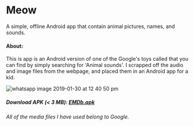 # Meow
A simple, offline Android app that contain animal pictures, names, and sounds.

#### About:
This is app is an Android version of one of the Google's toys called that you can find by simply searching for 'Animal sounds'.
I scrapped off the audio and image files from the webpage, and placed them in an Android app for a kid.

![whatsapp image 2019-01-30 at 12 40 50 pm](https://user-images.githubusercontent.com/30762976/51964397-78aaed80-248c-11e9-914a-aeb903576f8f.jpeg)

##### Download APK (< 3 MB): [EMDb.apk](https://drive.google.com/uc?authuser=0&id=1SLeCPMZdUIr7Frmld9sh8fMff84cOfOa&export=download)

###### All of the media files I have used belong to Google.
